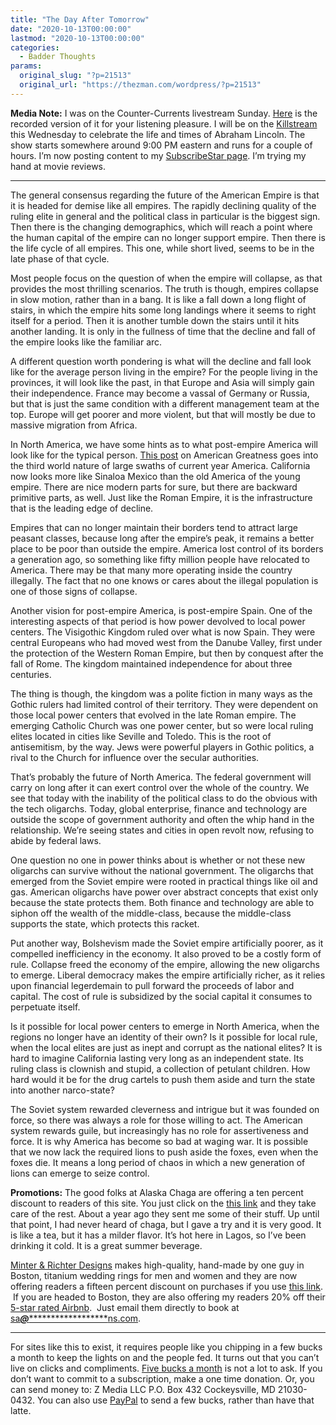 ```yaml
---
title: "The Day After Tomorrow"
date: "2020-10-13T00:00:00"
lastmod: "2020-10-13T00:00:00"
categories:
  - Badder Thoughts
params:
  original_slug: "?p=21513"
  original_url: "https://thezman.com/wordpress/?p=21513"
---
```


**Media Note:** I was on the Counter-Currents livestream Sunday. <a
href="https://counter-currents.com/2020/10/counter-currents-radio-the-z-man/"
rel="noopener noreferrer" target="_blank">Here</a> is the recorded
version of it for your listening pleasure. I will be on the
<a href="https://dlive.tv/theralphretort" rel="noopener noreferrer"
target="_blank">Killstream</a> this Wednesday to celebrate the life and
times of Abraham Lincoln. The show starts somewhere around 9:00 PM
eastern and runs for a couple of hours. I’m now posting content to my
<a href="https://www.subscribestar.com/the-z-blog"
rel="noopener noreferrer" target="_blank">SubscribeStar page</a>. I’m
trying my hand at movie reviews.

------------------------------------------------------------------------

The general consensus regarding the future of the American Empire is
that it is headed for demise like all empires. The rapidly declining
quality of the ruling elite in general and the political class in
particular is the biggest sign. Then there is the changing demographics,
which will reach a point where the human capital of the empire can no
longer support empire. Then there is the life cycle of all empires. This
one, while short lived, seems to be in the late phase of that cycle.

Most people focus on the question of when the empire will collapse, as
that provides the most thrilling scenarios. The truth is though, empires
collapse in slow motion, rather than in a bang. It is like a fall down a
long flight of stairs, in which the empire hits some long landings where
it seems to right itself for a period. Then it is another tumble down
the stairs until it hits another landing. It is only in the fullness of
time that the decline and fall of the empire looks like the familiar
arc.

A different question worth pondering is what will the decline and fall
look like for the average person living in the empire? For the people
living in the provinces, it will look like the past, in that Europe and
Asia will simply gain their independence. France may become a vassal of
Germany or Russia, but that is just the same condition with a different
management team at the top. Europe will get poorer and more violent, but
that will mostly be due to massive migration from Africa.

In North America, we have some hints as to what post-empire America will
look like for the typical person. [This
post](https://amgreatness.com/2020/09/27/the-third-worlding-of-america/)
on American Greatness goes into the third world nature of large swaths
of current year America. California now looks more like Sinaloa Mexico
than the old America of the young empire. There are nice modern parts
for sure, but there are backward primitive parts, as well. Just like the
Roman Empire, it is the infrastructure that is the leading edge of
decline.

Empires that can no longer maintain their borders tend to attract large
peasant classes, because long after the empire’s peak, it remains a
better place to be poor than outside the empire. America lost control of
its borders a generation ago, so something like fifty million people
have relocated to America. There may be that many more operating inside
the country illegally. The fact that no one knows or cares about the
illegal population is one of those signs of collapse.

Another vision for post-empire America, is post-empire Spain. One of the
interesting aspects of that period is how power devolved to local power
centers. The Visigothic Kingdom ruled over what is now Spain. They were
central Europeans who had moved west from the Danube Valley, first under
the protection of the Western Roman Empire, but then by conquest after
the fall of Rome. The kingdom maintained independence for about three
centuries.

The thing is though, the kingdom was a polite fiction in many ways as
the Gothic rulers had limited control of their territory. They were
dependent on those local power centers that evolved in the late Roman
empire. The emerging Catholic Church was one power center, but so were
local ruling elites located in cities like Seville and Toledo. This is
the root of antisemitism, by the way. Jews were powerful players in
Gothic politics, a rival to the Church for influence over the secular
authorities.

That’s probably the future of North America. The federal government will
carry on long after it can exert control over the whole of the country.
We see that today with the inability of the political class to do the
obvious with the tech oligarchs. Today, global enterprise, finance and
technology are outside the scope of government authority and often the
whip hand in the relationship. We’re seeing states and cities in open
revolt now, refusing to abide by federal laws.

One question no one in power thinks about is whether or not these new
oligarchs can survive without the national government. The oligarchs
that emerged from the Soviet empire were rooted in practical things like
oil and gas. American oligarchs have power over abstract concepts that
exist only because the state protects them. Both finance and technology
are able to siphon off the wealth of the middle-class, because the
middle-class supports the state, which protects this racket.

Put another way, Bolshevism made the Soviet empire artificially poorer,
as it compelled inefficiency in the economy. It also proved to be a
costly form of rule. Collapse freed the economy of the empire, allowing
the new oligarchs to emerge. Liberal democracy makes the empire
artificially richer, as it relies upon financial legerdemain to pull
forward the proceeds of labor and capital. The cost of rule is
subsidized by the social capital it consumes to perpetuate itself.

Is it possible for local power centers to emerge in North America, when
the regions no longer have an identity of their own? Is it possible for
local rule, when the local elites are just as inept and corrupt as the
national elites? It is hard to imagine California lasting very long as
an independent state. Its ruling class is clownish and stupid, a
collection of petulant children. How hard would it be for the drug
cartels to push them aside and turn the state into another narco-state?

The Soviet system rewarded cleverness and intrigue but it was founded on
force, so there was always a role for those willing to act. The American
system rewards guile, but increasingly has no role for assertiveness and
force. It is why America has become so bad at waging war. It is possible
that we now lack the required lions to push aside the foxes, even when
the foxes die. It means a long period of chaos in which a new generation
of lions can emerge to seize control.

**Promotions:** The good folks at Alaska Chaga are offering a ten
percent discount to readers of this site. You just click on the
<a href="https://alaskachaga.us/discount/ZMAN" rel="noopener noreferrer"
target="_blank">this link</a> and they take care of the rest. About a
year ago they sent me some of their stuff. Up until that point, I had
never heard of chaga, but I gave a try and it is very good. It is like a
tea, but it has a milder flavor. It’s hot here in Lagos, so I’ve been
drinking it cold. It is a great summer beverage.

<a href="https://www.minterandrichterdesigns.com/"
rel="noreferrer nofollow noopener" target="_blank">Minter &amp; Richter
Designs</a> makes high-quality, hand-made by one guy in Boston, titanium
wedding rings for men and women and they are now offering readers a
fifteen percent discount on purchases if you use
<a href="https://www.minterandrichterdesigns.com/discount/ZMAN"
rel="noreferrer nofollow noopener" target="_blank">this link</a>. 
 <span class="highlight"><span class="colour"><span class="font"><span class="size">If
you are headed to Boston, they are also offering my readers 20% off
their <a
href="https://www.airbnb.com/users/7988017/listings?user_id=7988017&amp;s=3"
rel="noopener noreferrer" target="_blank">5-star rated Airbnb</a>.  Just
email them directly to book at
<a href="mailto:sa***@*********************ns.com"
data-original-string="36e6/ow7aYPEX/8QafFKQw==cb7PEHERxhNz6IpszyQEa8yDIulbJGlVK0GSDB5txWBZkzrsolxNbxEpy/NU50EVTO1"><span
class="apbct-email-encoder"
data-original-string="403EQ6d2oc/fV3amt0Mcww==cb71bmiEKxi5ocyQfNSLfuuZNgMc9+E0ISOAblR0RvTsaCpwQ52DqGHO96QxtZtZWqB"
title="This contact has been encoded by Anti-Spam by CleanTalk. Click to decode. To finish the decoding make sure that JavaScript is enabled in your browser.">sa<span
class="apbct-blur">***</span>@<span
class="apbct-blur">*********************</span>ns.com</span></a>.</span></span></span></span>

------------------------------------------------------------------------

For sites like this to exist, it requires people like you chipping in a
few bucks a month to keep the lights on and the people fed. It turns out
that you can’t live on clicks and compliments.
<a href="https://www.subscribestar.com/the-z-blog"
rel="noopener noreferrer" target="_blank">Five bucks a month</a> is not
a lot to ask. If you don’t want to commit to a subscription, make a one
time donation. Or, you can send money to: Z Media LLC P.O. Box 432
Cockeysville, MD 21030-0432. You can also use <a
href="https://www.paypal.com/cgi-bin/webscr?cmd=_s-xclick&amp;hosted_button_id=UDAS2Q8JYA6CN&amp;source=url"
rel="noopener noreferrer" target="_blank">PayPal</a> to send a few
bucks, rather than have that latte.
